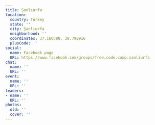 ```yaml
---
title: Şanlıurfa
location:
  country: Turkey
  state: ''
  city: Şanlıurfa
  neighborhood: ''
  coordinates: 37.160388, 38.790916
  plusCode: ''
social:
  name: Facebook page
  URL: https://www.facebook.com/groups/free.code.camp.sanliurfa
chat:
  name: ''
  URL: ''
event:
  name: ''
  URL: ''
leaders:
- name: ''
  URL: ''
photos:
  old: ''
  cover: ''
---
```

